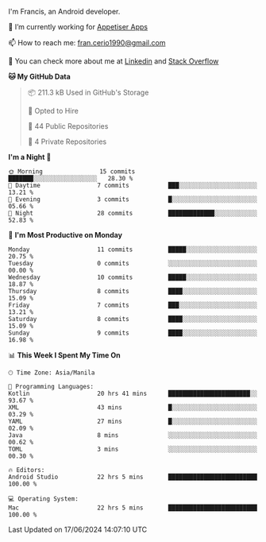 
I'm Francis, an Android developer.

🔭 I’m currently working for [Appetiser Apps](http://appetiser.com.au)

📫 How to reach me: fran.cerio1990@gmail.com

👀 You can check more about me at [Linkedin](https://www.linkedin.com/in/francerio/) and [Stack Overflow](https://stackoverflow.com/users/1614267/fran-ceriu)



<!--START_SECTION:waka-->
**🐱 My GitHub Data** 

> 📦 211.3 kB Used in GitHub's Storage 
 > 
> 💼 Opted to Hire
 > 
> 📜 44 Public Repositories 
 > 
> 🔑 4 Private Repositories 
 > 
**I'm a Night 🦉** 

```text
🌞 Morning                15 commits          ███████░░░░░░░░░░░░░░░░░░   28.30 % 
🌆 Daytime                7 commits           ███░░░░░░░░░░░░░░░░░░░░░░   13.21 % 
🌃 Evening                3 commits           █░░░░░░░░░░░░░░░░░░░░░░░░   05.66 % 
🌙 Night                  28 commits          █████████████░░░░░░░░░░░░   52.83 % 
```
📅 **I'm Most Productive on Monday** 

```text
Monday                   11 commits          █████░░░░░░░░░░░░░░░░░░░░   20.75 % 
Tuesday                  0 commits           ░░░░░░░░░░░░░░░░░░░░░░░░░   00.00 % 
Wednesday                10 commits          █████░░░░░░░░░░░░░░░░░░░░   18.87 % 
Thursday                 8 commits           ████░░░░░░░░░░░░░░░░░░░░░   15.09 % 
Friday                   7 commits           ███░░░░░░░░░░░░░░░░░░░░░░   13.21 % 
Saturday                 8 commits           ████░░░░░░░░░░░░░░░░░░░░░   15.09 % 
Sunday                   9 commits           ████░░░░░░░░░░░░░░░░░░░░░   16.98 % 
```


📊 **This Week I Spent My Time On** 

```text
🕑︎ Time Zone: Asia/Manila

💬 Programming Languages: 
Kotlin                   20 hrs 41 mins      ███████████████████████░░   93.67 % 
XML                      43 mins             █░░░░░░░░░░░░░░░░░░░░░░░░   03.29 % 
YAML                     27 mins             █░░░░░░░░░░░░░░░░░░░░░░░░   02.09 % 
Java                     8 mins              ░░░░░░░░░░░░░░░░░░░░░░░░░   00.62 % 
TOML                     3 mins              ░░░░░░░░░░░░░░░░░░░░░░░░░   00.30 % 

🔥 Editors: 
Android Studio           22 hrs 5 mins       █████████████████████████   100.00 % 

💻 Operating System: 
Mac                      22 hrs 5 mins       █████████████████████████   100.00 % 
```


 Last Updated on 17/06/2024 14:07:10 UTC
<!--END_SECTION:waka-->
